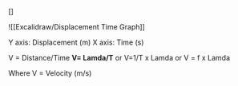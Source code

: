 []

![[Excalidraw/Displacement Time Graph]]


Y axis: Displacement (m)
X axis: Time (s)

V = Distance/Time
**V= Lamda/T**
or 
V=1/T x Lamda
or 
V = f x Lamda

Where V = Velocity (m/s)